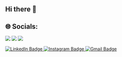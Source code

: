 ## Hi there 👋

## 🌐 Socials:
<p align="left">
  <a href="www.linkedin.com/in/bkhamleshgupta-a73212304" target="_blank"><img src="https://img.shields.io/badge/LinkedIn-blue?logo=linkedin&style=for-the-badge"/></a>
  <a href="https://instagram.com/_.khamlesh_.08" target="_blank"><img src="https://img.shields.io/badge/Instagram-pink?logo=instagram&style=for-the-badge"/></a>
  <a href="mailto:b.khamleshgupta75@gmail.com"><img src="https://img.shields.io/badge/Gmail-red?logo=gmail&style=for-the-badge"/></a>
</p>


<p align="left">
  <a href="https://www.linkedin.com/in/gaurav-mishra-2668691b3" target="_blank" rel="noopener noreferrer">
    <img src="https://img.shields.io/badge/Connect%20on-LinkedIn-0A66C2?style=for-the-badge&logo=linkedin&logoColor=white" alt="LinkedIn Badge"/>
  </a>
  <a href="https://instagram.com/_.khamlesh_.08" target="_blank" rel="noopener noreferrer">
    <img src="https://img.shields.io/badge/Follow%20me-Instagram-E4405F?style=for-the-badge&logo=instagram&logoColor=white" alt="Instagram Badge"/>
  </a>
  <a href="mailto:b.khamleshgupta75@gmail.com" target="_blank" rel="noopener noreferrer">
    <img src="https://img.shields.io/badge/Email-Me-EA4335?style=for-the-badge&logo=gmail&logoColor=white" alt="Gmail Badge"/>
  </a>
</p>

